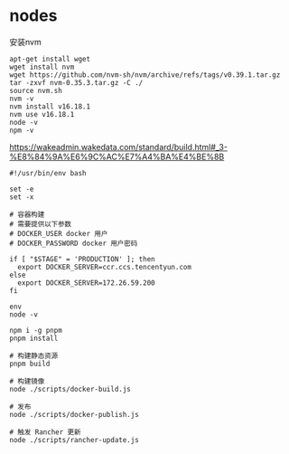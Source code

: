 # nodes

安装nvm
```
apt-get install wget
wget install nvm
wget https://github.com/nvm-sh/nvm/archive/refs/tags/v0.39.1.tar.gz
tar -zxvf nvm-0.35.3.tar.gz -C ./
source nvm.sh 
nvm -v
nvm install v16.18.1
nvm use v16.18.1
node -v
npm -v
```

https://wakeadmin.wakedata.com/standard/build.html#_3-%E8%84%9A%E6%9C%AC%E7%A4%BA%E4%BE%8B
```
#!/usr/bin/env bash

set -e
set -x

# 容器构建
# 需要提供以下参数
# DOCKER_USER docker 用户
# DOCKER_PASSWORD docker 用户密码

if [ "$STAGE" = 'PRODUCTION' ]; then
  export DOCKER_SERVER=ccr.ccs.tencentyun.com
else
  export DOCKER_SERVER=172.26.59.200
fi

env
node -v

npm i -g pnpm
pnpm install

# 构建静态资源
pnpm build

# 构建镜像
node ./scripts/docker-build.js

# 发布
node ./scripts/docker-publish.js

# 触发 Rancher 更新
node ./scripts/rancher-update.js

```